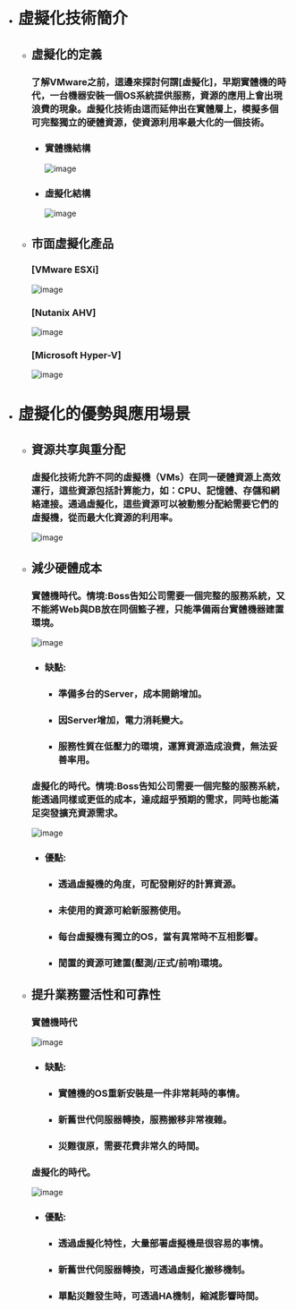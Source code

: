 - # 虛擬化技術簡介
  - ## 虛擬化的定義
    ### 了解VMware之前，這邊來探討何謂[虛擬化]，早期實體機的時代，一台機器安裝一個OS系統提供服務，資源的應用上會出現浪費的現象。虛擬化技術由這而延伸出在實體層上，模擬多個可完整獨立的硬體資源，使資源利用率最大化的一個技術。
    - ### 實體機結構
       ![image](https://github.com/Jerrychanglab/VMware-train/assets/39659664/0d8d2ee4-1572-43c8-9a93-38780cb8df5b)
    - ### 虛擬化結構
       ![image](https://github.com/Jerrychanglab/VMware-train/assets/39659664/47aee8af-ee9a-41d8-8723-4cd38e040e80)
  - ## 市面虛擬化產品
    ###  [VMware ESXi]
    ![image](https://github.com/Jerrychanglab/VMware-train/assets/39659664/da29e106-d04b-41a3-a7a1-e79a32c49b0a)

    ###  [Nutanix AHV]
    ![image](https://github.com/Jerrychanglab/VMware-train/assets/39659664/2a19d855-c6f5-47ce-ba03-ce790d408161)

    ###  [Microsoft Hyper-V]
    ![image](https://github.com/Jerrychanglab/VMware-train/assets/39659664/6e14123b-a9ba-4ee7-91e5-0fa40ed42d87)

- # 虛擬化的優勢與應用場景
  - ## 資源共享與重分配
    ### 虛擬化技術允許不同的虛擬機（VMs）在同一硬體資源上高效運行，這些資源包括計算能力，如：CPU、記憶體、存儲和網絡連接。通過虛擬化，這些資源可以被動態分配給需要它們的虛擬機，從而最大化資源的利用率。
    ![image](https://github.com/Jerrychanglab/VMware-train/assets/39659664/89a104fb-a0a9-40a3-8f3f-da5bc8b68713)

  - ## 減少硬體成本
    ### 實體機時代。情境:Boss告知公司需要一個完整的服務系統，又不能將Web與DB放在同個籃子裡，只能準備兩台實體機器建置環境。
    ![image](https://github.com/Jerrychanglab/VMware-train/assets/39659664/f494659d-7043-4dbc-865d-313c1ef8067f)
    - ### 缺點:
      - ### 準備多台的Server，成本開銷增加。
      - ### 因Server增加，電力消耗變大。
      - ### 服務性質在低壓力的環境，運算資源造成浪費，無法妥善率用。
    ### 虛擬化的時代。情境:Boss告知公司需要一個完整的服務系統，能透過同樣或更低的成本，達成超乎預期的需求，同時也能滿足突發擴充資源需求。
    ![image](https://github.com/Jerrychanglab/VMware-train/assets/39659664/bd4d9432-59b4-4061-94be-26ae7756123d)
    - ### 優點:
      - ### 透過虛擬機的角度，可配發剛好的計算資源。
      - ### 未使用的資源可給新服務使用。
      - ### 每台虛擬機有獨立的OS，當有異常時不互相影響。
      - ### 閒置的資源可建置(壓測/正式/前哨)環境。
  - ## 提升業務靈活性和可靠性
    ### 實體機時代
    ![image](https://github.com/Jerrychanglab/VMware-train/assets/39659664/a57c6fa1-8938-4c8a-8390-4c570ec0baac)
    - ### 缺點:
      - ### 實體機的OS重新安裝是一件非常耗時的事情。
      - ### 新舊世代伺服器轉換，服務搬移非常複雜。
      - ### 災難復原，需要花費非常久的時間。
    ### 虛擬化的時代。
    ![image](https://github.com/Jerrychanglab/VMware-train/assets/39659664/8242cce5-ead0-4d4e-9b75-7376957c055b)
    - ### 優點:
      - ### 透過虛擬化特性，大量部署虛擬機是很容易的事情。
      - ### 新舊世代伺服器轉換，可透過虛擬化搬移機制。
      - ### 單點災難發生時，可透過HA機制，縮減影響時間。

